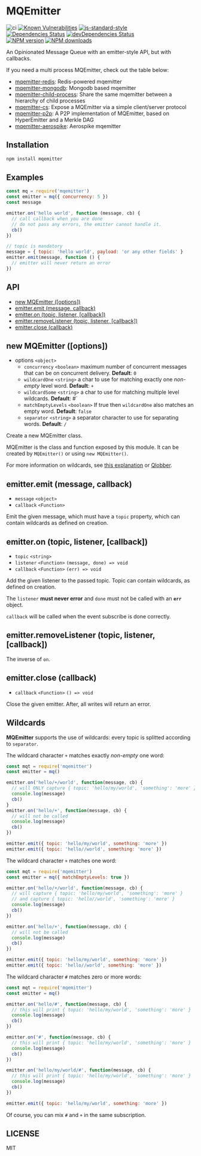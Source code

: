 <!-- markdownlint-disable MD013 MD024 -->

# MQEmitter

![ci](https://github.com/mcollina/mqemitter/workflows/ci/badge.svg)
[![Known Vulnerabilities](https://snyk.io/test/github/mcollina/mqemitter/badge.svg)](https://snyk.io/test/github/mcollina/mqemitter)
[![js-standard-style](https://img.shields.io/badge/code%20style-standard-brightgreen.svg?style=flat)](http://standardjs.com/)\
[![Dependencies Status](https://david-dm.org/mcollina/mqemitter/status.svg)](https://david-dm.org/mcollina/mqemitter)
[![devDependencies Status](https://david-dm.org/mcollina/mqemitter/dev-status.svg)](https://david-dm.org/mcollina/mqemitter?type=dev)\
[![NPM version](https://img.shields.io/npm/v/mqemitter.svg?style=flat)](https://www.npmjs.com/mqemitter)
[![NPM downloads](https://img.shields.io/npm/dm/mqemitter.svg?style=flat)](https://www.npmjs.com/mqemitter)

An Opinionated Message Queue with an emitter-style API, but with callbacks.

If you need a multi process MQEmitter, check out the table below:

- [mqemitter-redis]: Redis-powered mqemitter
- [mqemitter-mongodb]: Mongodb based mqemitter
- [mqemitter-child-process]: Share the same mqemitter between a hierarchy of child processes
- [mqemitter-cs]: Expose a MQEmitter via a simple client/server protocol
- [mqemitter-p2p]: A P2P implementation of MQEmitter, based on HyperEmitter and a Merkle DAG
- [mqemitter-aerospike]: Aerospike mqemitter

## Installation

```sh
npm install mqemitter
```

## Examples

```js
const mq = require('mqemitter')
const emitter = mq({ concurrency: 5 })
const message

emitter.on('hello world', function (message, cb) {
  // call callback when you are done
  // do not pass any errors, the emitter cannot handle it.
  cb()
})

// topic is mandatory
message = { topic: 'hello world', payload: 'or any other fields' }
emitter.emit(message, function () {
  // emitter will never return an error
})
```

## API

- [new MQEmitter ([options])](#new-mqemitter-options)
- [emitter.emit (message, callback)](#emitteremit-message-callback)
- [emitter.on (topic, listener, [callback])](#emitteron-topic-listener-callback)
- [emitter.removeListener (topic, listener, [callback])](#emitterremovelistener-topic-listener-callback)
- [emitter.close (callback)](#emitterclose-callback)

## new MQEmitter ([options])

- options `<object>`
  - `concurrency` `<boolean>` maximum number of concurrent messages that can be on concurrent delivery. __Default__: `0`
  - `wildcardOne` `<string>` a char to use for matching exactly one _non-empty_ level word. __Default__: `+`
  - `wildcardSome` `<string>` a char to use for matching multiple level wildcards. __Default__: #`
  - `matchEmptyLevels` `<boolean>` If true then `wildcardOne` also matches an empty word. __Default__: `false`
  - `separator` `<string>`  a separator character to use for separating words. __Default__: `/`

Create a new MQEmitter class.

MQEmitter is the class and function exposed by this module.
It can be created by `MQEmitter()` or using `new MQEmitter()`.

For more information on wildcards, see [this explanation](#wildcards) or [Qlobber](http://npmjs.com/qlobber).

## emitter.emit (message, callback)

- `message` `<object>`
- `callback` `<Function>`

Emit the given message, which must have a `topic` property, which can contain wildcards as defined on creation.

## emitter.on (topic, listener, [callback])

- `topic` `<string>`
- `listener` `<Function>` `(message, done) => void`
- `callback` `<Function>` `(err) => void`

Add the given listener to the passed topic. Topic can contain wildcards, as defined on creation.

The `listener` __must never error__ and `done` must not be called with an __`err`__ object.

`callback` will be called when the event subscribe is done correctly.

## emitter.removeListener (topic, listener, [callback])

The inverse of `on`.

## emitter.close (callback)

- `callback` `<Function>` `() => void`

Close the given emitter. After, all writes will return an error.

## Wildcards

__MQEmitter__ supports the use of wildcards: every topic is splitted according to `separator`.

The wildcard character `+` matches exactly _non-empty_ one word:

```js
const mqt = require('mqemitter')
const emitter = mq()

emitter.on('hello/+/world', function(message, cb) {
  // will ONLY capture { topic: 'hello/my/world', 'something': 'more' }
  console.log(message)
  cb()
}
emitter.on('hello/+', function(message, cb) {
  // will not be called
  console.log(message)
  cb()
})

emitter.emit({ topic: 'hello/my/world', something: 'more' })
emitter.emit({ topic: 'hello//world', something: 'more' })
```

The wildcard character `+` matches one word:

```js
const mqt = require('mqemitter')
const emitter = mq({ matchEmptyLevels: true })

emitter.on('hello/+/world', function(message, cb) {
  // will capture { topic: 'hello/my/world', 'something': 'more' }
  // and capture { topic: 'hello//world', 'something': 'more' }
  console.log(message)
  cb()
})

emitter.on('hello/+', function(message, cb) {
  // will not be called
  console.log(message)
  cb()
})

emitter.emit({ topic: 'hello/my/world', something: 'more' })
emitter.emit({ topic: 'hello//world', something: 'more' })
```

The wildcard character `#` matches zero or more words:

```js
const mqt = require('mqemitter')
const emitter = mq()

emitter.on('hello/#', function(message, cb) {
  // this will print { topic: 'hello/my/world', 'something': 'more' }
  console.log(message)
  cb()
})

emitter.on('#', function(message, cb) {
  // this will print { topic: 'hello/my/world', 'something': 'more' }
  console.log(message)
  cb()
})

emitter.on('hello/my/world/#', function(message, cb) {
  // this will print { topic: 'hello/my/world', 'something': 'more' }
  console.log(message)
  cb()
})

emitter.emit({ topic: 'hello/my/world', something: 'more' })
```

Of course, you can mix `#` and `+` in the same subscription.

## LICENSE

MIT

[mqemitter-redis]: https://www.npmjs.com/mqemitter-redis
[mqemitter-mongodb]: https://www.npmjs.com/mqemitter-mongodb
[mqemitter-child-process]: https://www.npmjs.com/mqemitter-child-process
[mqemitter-cs]: https://www.npmjs.com/mqemitter-cs
[mqemitter-p2p]: https://www.npmjs.com/mqemitter-p2p
[mqemitter-aerospike]: https://www.npmjs.com/mqemitter-aerospike
